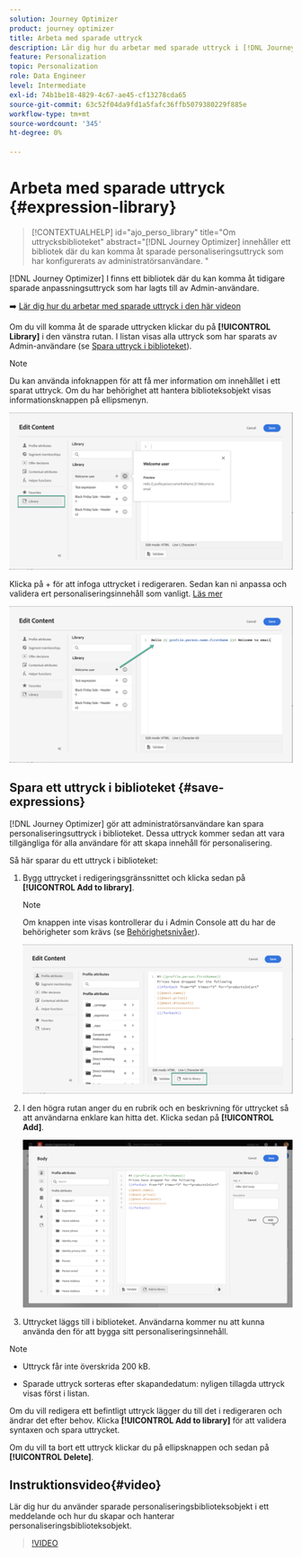 ```yaml
---
solution: Journey Optimizer
product: journey optimizer
title: Arbeta med sparade uttryck
description: Lär dig hur du arbetar med sparade uttryck i [!DNL Journey Optimizer] bibliotek.
feature: Personalization
topic: Personalization
role: Data Engineer
level: Intermediate
exl-id: 74b1be18-4829-4c67-ae45-cf13278cda65
source-git-commit: 63c52f04da9fd1a5fafc36ffb5079380229f885e
workflow-type: tm+mt
source-wordcount: '345'
ht-degree: 0%

---
```


# Arbeta med sparade uttryck {#expression-library}

>[!CONTEXTUALHELP]
>id="ajo_perso_library"
>title="Om uttrycksbiblioteket"
>abstract="[!DNL Journey Optimizer] innehåller ett bibliotek där du kan komma åt sparade personaliseringsuttryck som har konfigurerats av administratörsanvändare. "

[!DNL Journey Optimizer] I finns ett bibliotek där du kan komma åt tidigare sparade anpassningsuttryck som har lagts till av Admin-användare.

➡️ [Lär dig hur du arbetar med sparade uttryck i den här videon](#video-preview)

Om du vill komma åt de sparade uttrycken klickar du på **[!UICONTROL Library]** i den vänstra rutan. I listan visas alla uttryck som har sparats av Admin-användare (se [Spara uttryck i biblioteket](#save-expressions)).

>[!NOTE]
>
>Du kan använda infoknappen för att få mer information om innehållet i ett sparat uttryck. Om du har behörighet att hantera biblioteksobjekt visas informationsknappen på ellipsmenyn.

![](assets/library-list.png)

Klicka på + för att infoga uttrycket i redigeraren. Sedan kan ni anpassa och validera ert personaliseringsinnehåll som vanligt. [Läs mer](../personalization/personalization-build-expressions.md)

![](assets/library-add.png)

## Spara ett uttryck i biblioteket {#save-expressions}

[!DNL Journey Optimizer] gör att administratörsanvändare kan spara personaliseringsuttryck i biblioteket. Dessa uttryck kommer sedan att vara tillgängliga för alla användare för att skapa innehåll för personalisering.

Så här sparar du ett uttryck i biblioteket:

1. Bygg uttrycket i redigeringsgränssnittet och klicka sedan på **[!UICONTROL Add to library]**.

   >[!NOTE]
   >
   >Om knappen inte visas kontrollerar du i Admin Console att du har de behörigheter som krävs (se [Behörighetsnivåer](../administration/high-low-permissions.md)).

   ![](assets/library-save.png)

1. I den högra rutan anger du en rubrik och en beskrivning för uttrycket så att användarna enklare kan hitta det. Klicka sedan på **[!UICONTROL Add]**.

   ![](assets/add-expression.png)

1. Uttrycket läggs till i biblioteket. Användarna kommer nu att kunna använda den för att bygga sitt personaliseringsinnehåll.


>[!NOTE]
>
>* Uttryck får inte överskrida 200 kB.
>
>* Sparade uttryck sorteras efter skapandedatum: nyligen tillagda uttryck visas först i listan.



Om du vill redigera ett befintligt uttryck lägger du till det i redigeraren och ändrar det efter behov. Klicka **[!UICONTROL Add to library]** för att validera syntaxen och spara uttrycket.

Om du vill ta bort ett uttryck klickar du på ellipsknappen och sedan på **[!UICONTROL Delete]**.

## Instruktionsvideo{#video}

Lär dig hur du använder sparade personaliseringsbiblioteksobjekt i ett meddelande och hur du skapar och hanterar personaliseringsbiblioteksobjekt.

>[!VIDEO](https://video.tv.adobe.com/v/340941?quality=12)

